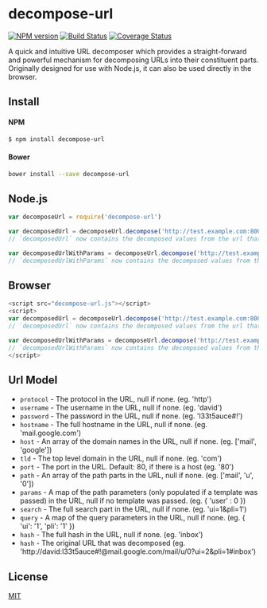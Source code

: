 # decompose-url

[![NPM version](https://badge.fury.io/js/decompose-url.svg)](http://badge.fury.io/js/decompose-url)
[![Build Status](https://travis-ci.org/DavidTPate/decompose-url.svg?branch=master)](https://travis-ci.org/DavidTPate/decompose-url)
[![Coverage Status](https://img.shields.io/coveralls/DavidTPate/decompose-url.svg?branch=master)](https://coveralls.io/r/DavidTPate/decompose-url)

A quick and intuitive URL decomposer which provides a straight-forward and powerful mechanism for decomposing URLs
into their constituent parts. Originally designed for use with Node.js, it can also be used directly in the browser.

## Install

#### NPM
```bash
$ npm install decompose-url
```

#### Bower
```bash
bower install --save decompose-url
```

## Node.js
```js
var decomposeUrl = require('decompose-url')

var decomposedUrl = decomposeUrl.decompose('http://test.example.com:8000/one/two/three?value=abc&value2=123#david-rules');
// `decomposedUrl` now contains the decomposed values from the url that was passed. See [Url](#url-model) for the structure.

var decomposedUrlWithParams = decomposeUrl.decompose('http://test.example.com:8000/one/two/three?value=abc&value2=123#david-rules', '/:value1/:value2/:value3');
// `decomposedUrlWithParams` now contains the decomposed values from the url that was passed and now decomposedUrlWithParams.params is populated with a map of the path parameters that were passed and their values. See [Url](#url-model) for the structure.
```

## Browser
```js
<script src="decompose-url.js"></script>
<script>
var decomposedUrl = decomposeUrl.decompose('http://test.example.com:8000/one/two/three?value=abc&value2=123#david-rules');
// `decomposedUrl` now contains the decomposed values from the url that was passed. See [Url](#url-model) for the structure.

var decomposedUrlWithParams = decomposeUrl.decompose('http://test.example.com:8000/one/two/three?value=abc&value2=123#david-rules', '/:value1/:value2/:value3');
// `decomposedUrlWithParams` now contains the decomposed values from the url that was passed and now decomposedUrlWithParams.params is populated with a map of the path parameters that were passed and their values. See [Url](#url-model) for the structure.
</script>
```

## Url Model
* `protocol` - The protocol in the URL, null if none. (eg. 'http')
* `username` - The username in the URL, null if none. (eg. 'david')
* `password` - The password in the URL, null if none. (eg. 'l33t5auce#!')
* `hostname` - The full hostname in the URL, null if none. (eg. 'mail.google.com')
* `host` - An array of the domain names in the URL, null if none. (eg. ['mail', 'google'])
* `tld` - The top level domain in the URL, null if none. (eg. 'com')
* `port` - The port in the URL. Default: 80, if there is a host (eg. '80')
* `path` - An array of the path parts in the URL, null if none. (eg. ['mail', 'u', '0'])
* `params` - A map of the path parameters (only populated if a template was passed) in the URL, null if no template was passed. (eg. { 'user' : 0 })
* `search` - The full search part in the URL, null if none. (eg. 'ui=1&pli=1')
* `query` - A map of the query parameters in the URL, null if none. (eg. { 'ui': '1', 'pli': '1' })
* `hash` - The full hash in the URL, null if none. (eg. 'inbox')
* `hash` - The original URL that was decomposed (eg. 'http://david:l33t5auce#!@mail.google.com/mail/u/0?ui=2&pli=1#inbox')


## License

  [MIT](LICENSE)